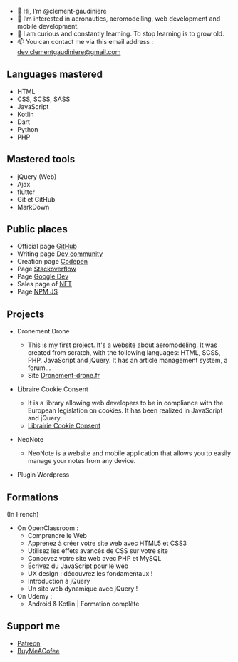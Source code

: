 - 👋 Hi, I’m @clement-gaudiniere
- 👀 I’m interested in  aeronautics, aeromodelling, web development and mobile development.
- 🌱 I am curious and constantly learning. To stop learning is to grow old.
- 📫 You can contact me via this email address : dev.clementgaudiniere@gmail.com


## Languages mastered

- HTML
- CSS, SCSS, SASS
- JavaScript
- Kotlin
- Dart
- Python
- PHP

## Mastered tools

- jQuery (Web)
- Ajax
- flutter
- Git et GitHub
- MarkDown

## Public places

- Official page [GitHub](https://github.com/clement-gaudiniere)
- Writing page [Dev community](https://dev.to/clementgaudiniere)
- Creation page [Codepen](https://codepen.io/clement-gaudiniere)
- Page [Stackoverflow](https://stackoverflow.com/users/16318368/cl%c3%a9ment-gaudini%c3%a8re)
- Page [Google Dev](http://g.dev/clementgaudiniere)
- Sales page of [NFT](https://rarible.com/clementgaudiniere/owned)
- Page [NPM JS](https://www.npmjs.com/~clemlya)

## Projects

- Dronement Drone
    - This is my first project. It's a website about aeromodeling. It was created from scratch, with the following languages: HTML, SCSS, PHP, JavaScript and jQuery. It has an article management system, a forum...
    - Site [Dronement-drone.fr](http://Dronement-drone.fr)
- Libraire Cookie Consent
    - It is a library allowing web developers to be in compliance with the European legislation on cookies. It has been realized in JavaScript and jQuery.
    - [Librairie Cookie Consent](https://github.com/clement-gaudiniere/librairie-cookie-consent)
- NeoNote
    - NeoNote is a website and mobile application that allows you to easily manage your notes from any device.

- Plugin Wordpress

## Formations

(In French)
- On OpenClassroom :
    - Comprendre le Web
    - Apprenez à créer votre site web avec HTML5 et CSS3
    - Utilisez les effets avancés de CSS sur votre site
    - Concevez votre site web avec PHP et MySQL
    - Écrivez du JavaScript pour le web
    - UX design : découvrez les fondamentaux !
    - Introduction à jQuery
    - Un site web dynamique avec jQuery !
- On Udemy :
    - Android & Kotlin | Formation complète


## Support me

- [Patreon](https://www.patreon.com/clementGaudiniere)
- [BuyMeACofee](https://www.buymeacoffee.com/clemgaudiniere)

